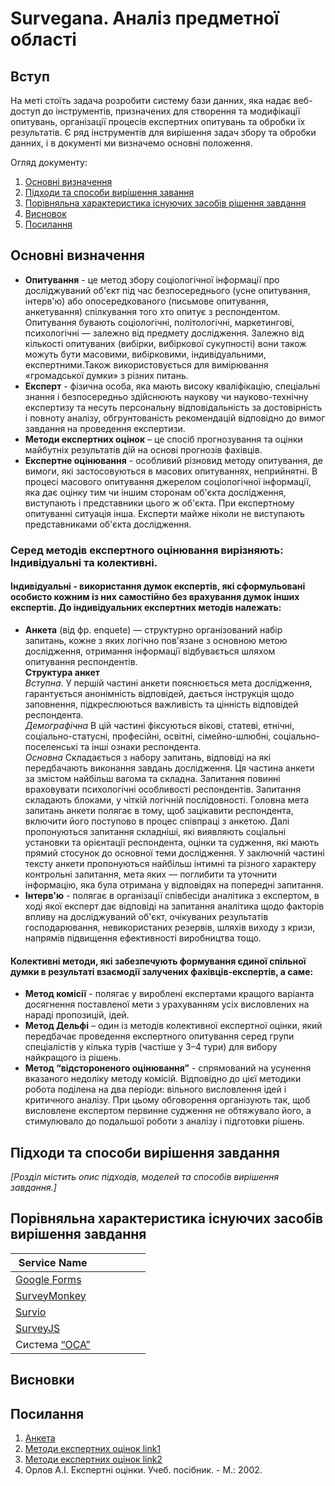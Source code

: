 # Survegana. Аналіз предметної області

## Вступ

На меті стоїть задача розробити систему бази данних, яка надає веб-доступ до інструментів, призначених для створення та модифікації опитувань, організації процесів експертних опитувань та обробки їх результатів. Є ряд інструментів для вирішення задач збору та обробки данних, і в документі ми визначемо основні положення.

Огляд документу:

1. [Основні визначення](https://github.com/NothingIsMatter/database_basics_template/blob/task1/docs/requirements/state-of-the-art.md#%D0%BE%D1%81%D0%BD%D0%BE%D0%B2%D0%BD%D1%96-%D0%B2%D0%B8%D0%B7%D0%BD%D0%B0%D1%87%D0%B5%D0%BD%D0%BD%D1%8F)
2. [Підходи та способи вирішення завання](https://github.com/NothingIsMatter/database_basics_template/blob/task1/docs/requirements/state-of-the-art.md#%D0%BF%D1%96%D0%B4%D1%85%D0%BE%D0%B4%D0%B8-%D1%82%D0%B0-%D1%81%D0%BF%D0%BE%D1%81%D0%BE%D0%B1%D0%B8-%D0%B2%D0%B8%D1%80%D1%96%D1%88%D0%B5%D0%BD%D0%BD%D1%8F-%D0%B7%D0%B0%D0%B2%D0%B4%D0%B0%D0%BD%D0%BD%D1%8F)
3. [Порівняльна характеристика існуючих засобів рішення завдання](https://github.com/NothingIsMatter/database_basics_template/blob/task1/docs/requirements/state-of-the-art.md#%D0%BF%D0%BE%D1%80%D1%96%D0%B2%D0%BD%D1%8F%D0%BB%D1%8C%D0%BD%D0%B0-%D1%85%D0%B0%D1%80%D0%B0%D0%BA%D1%82%D0%B5%D1%80%D0%B8%D1%81%D1%82%D0%B8%D0%BA%D0%B0-%D1%96%D1%81%D0%BD%D1%83%D1%8E%D1%87%D0%B8%D1%85-%D0%B7%D0%B0%D1%81%D0%BE%D0%B1%D1%96%D0%B2-%D0%B2%D0%B8%D1%80%D1%96%D1%88%D0%B5%D0%BD%D0%BD%D1%8F-%D0%B7%D0%B0%D0%B2%D0%B4%D0%B0%D0%BD%D0%BD%D1%8F)
4. [Висновок](https://github.com/NothingIsMatter/database_basics_template/blob/task1/docs/requirements/state-of-the-art.md#%D0%B2%D0%B8%D1%81%D0%BD%D0%BE%D0%B2%D0%BA%D0%B8)
5. [Посилання](https://github.com/NothingIsMatter/database_basics_template/blob/task1/docs/requirements/state-of-the-art.md#%D0%BF%D0%BE%D1%81%D0%B8%D0%BB%D0%B0%D0%BD%D0%BD%D1%8F)

## Основні визначення

- **Опитування** - це метод збору соціологічної інформації про досліджуваний об'єкт під час безпосереднього (усне опитування, інтерв'ю) або опосередкованого (письмове опитування, анкетування) спілкування того хто опитує з респондентом. Опитування бувають соціологічні, політологічні, маркетингові, психологічні — залежно від предмету дослідження. Залежно від кількості опитуваних (вибірки, вибіркової сукупності) вони також можуть бути масовими, вибірковими, індивідуальними, експертними.Також використовується для вимірювання «громадської думки» з різних питань.
- **Експерт** - фізична особа, яка мають високу кваліфікацію, спеціальні знання і безпосередньо здійснюють наукову чи науково-технічну експертизу та несуть персональну відповідальність за достовірність і повноту аналізу, обгрунтованість рекомендацій відповідно до вимог завдання на проведення експертизи.
- **Методи експертних оцінок** – це спосіб прогнозування та оцінки майбутніх результатів дій на основі прогнозів фахівців.
- **Експертне оцінювання** - особливий різновид методу опитування, де вимоги, які застосовуються в масових опитуваннях, неприйнятні. В процесі масового опитування джерелом соціологічної інформації, яка дає оцінку тим чи іншим сторонам об'єкта дослідження, виступають і представники цього ж об'єкта. При експертному опитуванні ситуація інша. Експерти майже ніколи не виступають представниками об'єкта дослідження.
### Серед методів експертного оцінювання вирізняють: Індивідуальні та колективні.
#### Індивідуальні - використання думок експертів, які сформульовані особисто кожним із них самостійно без врахування думок інших експертів. До індивідуальних експертних методів належать:
- **Анкета** (від фр. enquete) — структурно організований набір запитань, кожне з яких логічно пов'язане з основною метою дослідження, отримання інформації відбувається шляхом опитування респондентів.\
**Структура анкет**\
*Вступна.*
У першій частині анкети пояснюється мета дослідження, гарантується анонімність відповідей, дається інструкція щодо заповнення, підкреслюються важливість та цінність відповідей респондента.\
*Демографічна*
В цій частині фіксуються вікові, статеві, етнічні, соціально-статусні, професійні, освітні, сімейно-шлюбні, соціально-поселенські та інші ознаки респондента.\
*Основна*
Складається з набору запитань, відповіді на які передбачають виконання завдань дослідження. Ця частина анкети за змістом найбільш вагома та складна. Запитання повинні враховувати психологічні особливості респондентів. Запитання складають блоками, у чіткій логічній послідовності. Головна мета запитань анкети полягає в тому, щоб зацікавити респондента, включити його поступово в процес співпраці з анкетою. Далі пропонуються запитання складніші, які виявляють соціальні установки та орієнтації респондента, оцінки та судження, які мають прямий стосунок до основної теми дослідження. У заключній частині тексту анкети пропонуються найбільш інтимні та різного характеру контрольні запитання, мета яких — поглибити та уточнити інформацію, яка була отримана у відповідях на попередні запитання.
- **Інтерв'ю** - полягає в організації співбесіди аналітика з експертом, в ході якої експерт дає відповіді на запитання аналітика щодо факторів впливу на досліджуваний об'єкт, очікуваних результатів господарювання, невикористаних резервів, шляхів виходу з кризи, напрямів підвищення ефективності виробництва тощо.
#### Колективні методи, які забезпечують формування єдиної спільної думки в результаті взаємодії залучених фахівців-експертів, а саме:
- **Метод комісії** - полягає у вироблені експертами кращого варіанта досягнення поставленої мети з урахуванням усіх висловлених на нараді пропозицій, ідей.
- **Метод Дельфі** – один із методів колективної експертної оцінки, який передбачає проведення експертного опитування серед групи спеціалістів у кілька турів (частіше у 3–4 тури) для вибору найкращого із рішень. 
- **Метод “відстороненого оцінювання”** - спрямований на усунення вказаного недоліку методу комісій. Відповідно до цієї методики робота поділена на два періоди: вільного висловлення ідей і критичного аналізу. При цьому обговорення організують так, щоб висловлене експертом первинне судження не обтяжувало його, а стимулювало до подальшої роботи з аналізу і підготовки рішень.
## Підходи та способи вирішення завдання

*[Розділ містить опис підходів, моделей та способів вирішення завдання.]*

## Порівняльна характеристика існуючих засобів вирішення завдання

|Service Name||||||
|---|---|---|---|---|---|
|[Google Forms](https://www.google.com/intl/ru_ua/forms/about/)||||||
|[SurveyMonkey](https://ru.surveymonkey.com/)||||||
|[Survio](https://www.survio.com/ru/)||||||
|[SurveyJS](https://surveyjs.io/)||||||
|Система [“ОСА”](https://oca.com.ua/)||||||

## Висновки


## Посилання
1. [Анкета](https://uk.wikipedia.org/wiki/%D0%90%D0%BD%D0%BA%D0%B5%D1%82%D0%B0) 
2. [Методи експертних оцінок link1](https://pidru4niki.com/19650323/ekonomika/metodi_ekspertnih_otsinok)
3. [Методи експертних оцінок link2](https://uk.wikipedia.org/wiki/%D0%95%D0%BA%D1%81%D0%BF%D0%B5%D1%80%D1%82%D0%BD%D1%96_%D0%BC%D0%B5%D1%82%D0%BE%D0%B4%D0%B8_%D0%BE%D1%86%D1%96%D0%BD%D1%8E%D0%B2%D0%B0%D0%BD%D0%BD%D1%8F)  
4. Орлов А.І. Експертні оцінки. Учеб. посібник. - М.: 2002.